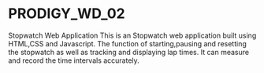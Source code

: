 # PRODIGY_WD_02
Stopwatch Web Application
This is an Stopwatch web application built using HTML,CSS and Javascript. The function of starting,pausing and resetting the stopwatch as well as tracking and displaying lap times. It can measure and record the time intervals accurately.
